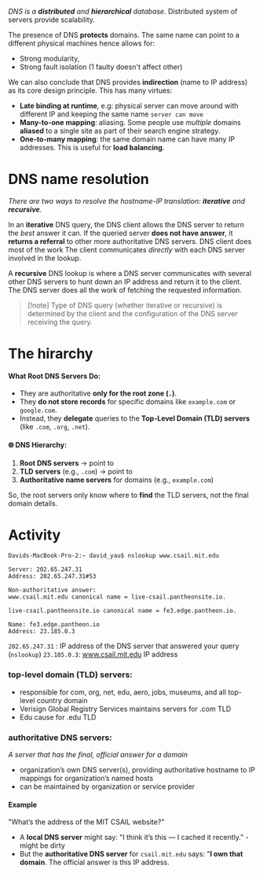 *DNS is a **distributed** and **hierarchical** database.* 
	Distributed system of servers provide scalability.

The presence of DNS **protects** domains. The same name can point to a different physical machines hence allows for:
- Strong modularity,
- Strong fault isolation (1 faulty doesn't affect other)

We can also conclude that DNS provides **indirection** (name to IP address) as its core design principle. This has many virtues:

- **Late binding at runtime**, e.g: physical server can move around with different IP and keeping the same name `server can move`
- **Many-to-one mapping**: aliasing. Some people use _multiple_ domains **aliased** to a single site as part of their search engine strategy.
- **One-to-many mapping**: the same domain name can have many IP addresses. This is useful for **load balancing**.
# DNS name resolution
*There are two ways to resolve the hostname-IP translation: **iterative** and **recursive**.*

In an **iterative** DNS query, the DNS client allows the DNS server to return the _best_ answer it can. 
	If the queried server **does not have answer**, it **returns a referral** to other more authoritative DNS servers. DNS client does most of the work
	The client communicates _directly_ with each DNS server involved in the lookup.

A **recursive** DNS lookup is where a DNS server communicates with several other DNS servers to hunt down an IP address and return it to the client. 
	The DNS server does all the work of fetching the requested information.

>[!note] Type of DNS query (whether iterative or recursive) is determined by the client and the configuration of the DNS server receiving the query.


# The hirarchy
#### What Root DNS Servers Do:
- They are authoritative **only for the root zone (`.`)**.
- They **do not store records** for specific domains like `example.com` or `google.com`.
- Instead, they **delegate** queries to the **Top-Level Domain (TLD) servers** (like `.com`, `.org`, `.net`).

#### 🌐 DNS Hierarchy:
1. **Root DNS servers** → point to
2. **TLD servers** (e.g., `.com`) → point to
3. **Authoritative name servers** for domains (e.g., `example.com`)

So, the root servers only know where to **find** the TLD servers, not the final domain details.

# Activity

```shell
Davids-MacBook-Pro-2:~ david_yau$ nslookup www.csail.mit.edu

Server: 202.65.247.31
Address: 202.65.247.31#53

Non-authoritative answer:
www.csail.mit.edu canonical name = live-csail.pantheonsite.io. 

live-csail.pantheonsite.io canonical name = fe3.edge.pantheon.io. 

Name: fe3.edge.pantheon.io
Address: 23.185.0.3
```

`202.65.247.31` : IP address of the DNS server that answered your query (`nslookup`)
`23.185.0.3`: www.csail.mit.edu  IP address


### top-level domain (TLD) servers: 
- responsible for com, org, net, edu, aero, jobs, museums, and all top-level country domain 
- Verisign Global Registry Services maintains servers for .com TLD 
- Edu cause for .edu TLD 
### authoritative DNS servers: 
*A server that has the final, official answer for a domain*
- organization’s own DNS server(s), providing authoritative hostname to IP mappings for organization’s named hosts 
- can be maintained by organization or service provider

#### Example
"What’s the address of the MIT CSAIL website?"
- A **local DNS server** might say:
    "I think it’s this — I cached it recently." - might be dirty
- But the **authoritative DNS server** for `csail.mit.edu` says:
    "**I own that domain**. The official answer is this IP address.

